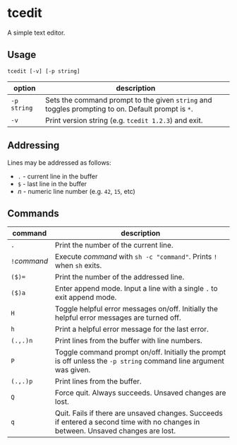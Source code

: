 # tcedit

A simple text editor.

## Usage

```
tcedit [-v] [-p string]
```

| option      | description                                                                                       |
| ----------- | ------------------------------------------------------------------------------------------------- |
| `-p string` | Sets the command prompt to the given `string` and toggles prompting to on. Default prompt is `*`. |
| `-v`        | Print version string (e.g. `tcedit 1.2.3`) and exit.                                              |

## Addressing

Lines may be addressed as follows:

* `.` - current line in the buffer
* `$` - last line in the buffer
* _n_ - numeric line number (e.g. `42`, `15`, etc)

## Commands

| command              | description                                                                                                                       |
| -------------------- | --------------------------------------------------------------------------------------------------------------------------------- |
| `.`                  | Print the number of the current line.
| `!`*command*         | Execute *command* with `sh -c "command"`. Prints `!` when `sh` exits.                                                             |
| `($)=`               | Print the number of the addressed line.
| `($)a`               | Enter append mode. Input a line with a single `.` to exit append mode.
| `H`                  | Toggle helpful error messages on/off. Initially the helpful error messages are turned off.                                        |
| `h`                  | Print a helpful error message for the last error.                                                                                 |
| `(.,.)n`             | Print lines from the buffer with line numbers.                                                                                    |
| `P`                  | Toggle command prompt on/off. Initially the prompt is off unless the `-p string` command line argument was given.                 |
| `(.,.)p`             | Print lines from the buffer.                                                                                                      |
| `Q`                  | Force quit. Always succeeds. Unsaved changes are lost.                                                                            |
| `q`                  | Quit. Fails if there are unsaved changes. Succeeds if entered a second time with no changes in between. Unsaved changes are lost. |

